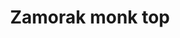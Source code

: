 ---
layout: item
title: Zamorak monk top
item-id: 1035
datatable: true
id: 1035
name: "Zamorak monk top"
monsters:
  - id: 527
    name: "Monk of Zamorak"
    combat_level: 22
    wiki_url: "https://oldschool.runescape.wiki/w/Monk_of_Zamorak#Level_22"
    drops:
      - quantity: "1"
        noted: false
        rarity: 0.05
  - id: 528
    name: "Monk of Zamorak"
    combat_level: 17
    wiki_url: "https://oldschool.runescape.wiki/w/Monk_of_Zamorak#Level_17"
    drops:
      - quantity: "1"
        noted: false
        rarity: 0.05
  - id: 529
    name: "Monk of Zamorak"
    combat_level: 45
    wiki_url: "https://oldschool.runescape.wiki/w/Monk_of_Zamorak#Level_45"
    drops:
      - quantity: "1"
        noted: false
        rarity: 0.05
  - id: 3484
    name: "Monk of Zamorak"
    combat_level: 22
    wiki_url: "https://oldschool.runescape.wiki/w/Monk_of_Zamorak#Level_22"
    drops:
      - quantity: "1"
        noted: false
        rarity: 0.05
  - id: 3485
    name: "Monk of Zamorak"
    combat_level: 17
    wiki_url: "https://oldschool.runescape.wiki/w/Monk_of_Zamorak#Level_17"
    drops:
      - quantity: "1"
        noted: false
        rarity: 0.05
  - id: 3486
    name: "Monk of Zamorak"
    combat_level: 30
    wiki_url: "https://oldschool.runescape.wiki/w/Monk_of_Zamorak#Level_30"
    drops:
      - quantity: "1"
        noted: false
        rarity: 0.05
  - id: 8400
    name: "Monk of Zamorak"
    combat_level: 22
    wiki_url: "https://oldschool.runescape.wiki/w/Monk_of_Zamorak#Level_22"
    drops:
      - quantity: "1"
        noted: false
        rarity: 0.05
  - id: 8401
    name: "Monk of Zamorak"
    combat_level: 17
    wiki_url: "https://oldschool.runescape.wiki/w/Monk_of_Zamorak#Level_17"
    drops:
      - quantity: "1"
        noted: false
        rarity: 0.05
  - id: 8698
    name: "Monk of Zamorak"
    combat_level: 23
    wiki_url: "https://oldschool.runescape.wiki/w/Monk_of_Zamorak#Level_23"
    drops:
      - quantity: "1"
        noted: false
        rarity: 0.05
---